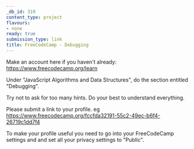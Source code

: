 ```yaml
---
_db_id: 319
content_type: project
flavours:
- none
ready: true
submission_type: link
title: FreeCodeCamp - Debugging
---
```


Make an account here if you haven't already: https://www.freecodecamp.org/learn

Under "JavaScript Algorithms and Data Structures", do the section entitled "Debugging".

Try not to ask for too many hints. Do your best to understand everything.

Please submit a link to your profile. eg https://www.freecodecamp.org/fccfda32191-55c2-49ec-b6f4-26719c1dd7f4

To make your profile useful you need to go into your FreeCodeCamp settings and and set all your privacy settings to "Public".